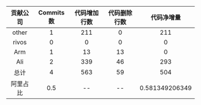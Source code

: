 | 贡献公司 | Commits数 | 代码增加行数 | 代码删除行数 | 代码净增量 |
| :-: | :-: | :-: | :-: | :-: |
| other | 1 | 211 | 0 | 211 |
| rivos | 0 | 0 | 0 | 0 |
| Arm | 1 | 13 | 13 | 0 |
| Ali | 2 | 339 | 46 | 293 |
| 总计 | 4 | 563 | 59|504|
| 阿里占比 | 0.5 | -- | --|0.581349206349|
